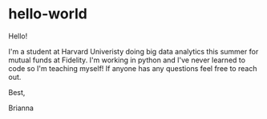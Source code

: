 # hello-world

Hello! 

I'm a student at Harvard Univeristy doing big data analytics this summer for 
mutual funds at Fidelity. I'm working in python and I've never learned to code
so I'm teaching myself! If anyone has any questions feel free to reach out.

Best,

Brianna
